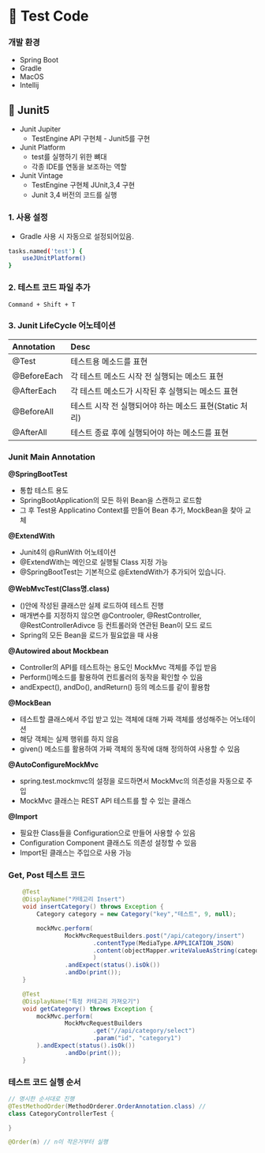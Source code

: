 # 🐧 Test Code  

### 개발 환경
- Spring Boot
- Gradle
- MacOS
- Intellij

## 🐥 Junit5

- Junit Jupiter
  - TestEngine API 구현체 - Junit5를 구현
- Junit Platform
  - test를 실행하기 위한 뼈대
  - 각종 IDE를 연동을 보조하는 역할
- Junit Vintage
  - TestEngine 구현체 JUnit,3,4 구현
  - Junit 3,4 버전의 코드를 실행

### 1. 사용 설정
- Gradle 사용 시 자동으로 설정되어있음.
```bash
tasks.named('test') {
    useJUnitPlatform()
}
```

### 2. 테스트 코드 파일 추가
```
Command + Shift + T
```

### 3. Junit LifeCycle 어노테이션

|Annotation|Desc|
|:--|:--|
|@Test|테스트용 메소드를 표현|
|@BeforeEach|각 테스트 메소드 시작 전 실행되는 메소드 표현|
|@AfterEach|각 테스트 메소드가 시작된 후 실행되는 메소드 표현|
|@BeforeAll|테스트 시작 전 실행되어야 하는 메소드 표현(Static 처리)|
|@AfterAll|테스트 종료 후에 실행되어야 하는 메소드를 표현|

### Junit Main Annotation

**@SpringBootTest**
- 통합 테스트 용도
- SpringBootApplication의 모든 하위 Bean을 스캔하고 로드함
- 그 후 Test용 Applicatino Context를 만들어 Bean 추가, MockBean을 찾아 교체

**@ExtendWith**
- Junit4의 @RunWith 어노테이션
- @ExtendWith는 메인으로 실행될 Class 지정 가능
- @SpringBootTest는 기본적으로 @ExtendWith가 추가되어 있습니다.

**@WebMvcTest(Class명.class)**
- ()안에 작성된 클래스만 실제 로드하여 테스트 진행
- 매개변수를 지정하지 않으면 @Controoler, @RestController, @RestControllerAdivce 등 컨트롤러와 연관된 Bean이 모드 로드
- Spring의 모든 Bean을 로드가 필요없을 때 사용

**@Autowired about Mockbean**
- Controller의 API를 테스트하는 용도인 MockMvc 객체를 주입 받음
- Perform()메소드를 활용하여 컨트롤러의 동작을 확인할 수 있음
- andExpect(), andDo(), andReturn() 등의 메소드를 같이 활용함

**@MockBean**
- 테스트할 클래스에서 주입 받고 있는 객체에 대해 가짜 객체를 생성해주는 어노테이션
- 해당 객체는 실제 행위를 하지 않음
- given() 메소드를 활용하여 가짜 객체의 동작에 대해 정의하여 사용할 수 있음

**@AutoConfigureMockMvc**
- spring.test.mockmvc의 설정을 로드하면서 MockMvc의 의존성을 자동으로 주입
- MockMvc 클래스는 REST API 테스트를 할 수 있는 클래스
 
 
**@Import**
- 필요한 Class들을 Configuration으로 만들어 사용할 수 있음
- Configuration Component 클래스도 의존성 설정할 수 있음
- Import된 클래스는 주입으로 사용 가능

### Get, Post 테스트 코드
```java
    @Test
    @DisplayName("카테고리 Insert")
    void insertCategory() throws Exception {
        Category category = new Category("key","테스트", 9, null);

        mockMvc.perform(
                MockMvcRequestBuilders.post("/api/category/insert")
                        .contentType(MediaType.APPLICATION_JSON)
                        .content(objectMapper.writeValueAsString(category))
                        )
                .andExpect(status().isOk())
                .andDo(print());
    }

    @Test
    @DisplayName("특정 카테고리 가져오기")
    void getCategory() throws Exception {
        mockMvc.perform(
                MockMvcRequestBuilders
                        .get("//api/category/select")
                        .param("id", "category1")
        ).andExpect(status().isOk())
                .andDo(print());
    }
```

### 테스트 코드 실행 순서
```java
// 명시한 순서대로 진행
@TestMethodOrder(MethodOrderer.OrderAnnotation.class) // 
class CategoryControllerTest {

}

@Order(n) // n이 작은거부터 실행
```

